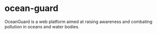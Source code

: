 # ocean-guard
OceanGuard is a web platform aimed at raising awareness and combating pollution in oceans and water bodies.
